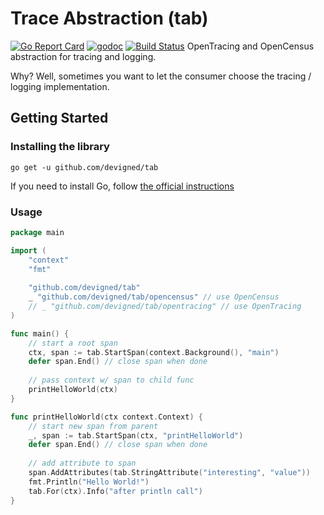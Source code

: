 # Trace Abstraction (tab)
[![Go Report Card](https://goreportcard.com/badge/github.com/devigned/tab)](https://goreportcard.com/report/github.com/devigned/tab)
[![godoc](https://godoc.org/github.com/devigned/tab?status.svg)](https://godoc.org/github.com/devigned/tab)
[![Build Status](https://travis-ci.org/devigned/tab.svg?branch=master)](https://travis-ci.org/devigned/tab)
OpenTracing and OpenCensus abstraction for tracing and logging. 

Why? Well, sometimes you want to let the consumer choose the tracing / logging implementation.

## Getting Started
### Installing the library

```
go get -u github.com/devigned/tab
```

If you need to install Go, follow [the official instructions](https://golang.org/dl/)

### Usage

```go
package main

import (
	"context"
	"fmt"
	
	"github.com/devigned/tab"
	_ "github.com/devigned/tab/opencensus" // use OpenCensus
	// _ "github.com/devigned/tab/opentracing" // use OpenTracing
)

func main() {
	// start a root span
	ctx, span := tab.StartSpan(context.Background(), "main")
	defer span.End() // close span when done
	
	// pass context w/ span to child func
	printHelloWorld(ctx)
}

func printHelloWorld(ctx context.Context) {
	// start new span from parent
	_, span := tab.StartSpan(ctx, "printHelloWorld")
	defer span.End() // close span when done
	
	// add attribute to span
	span.AddAttributes(tab.StringAttribute("interesting", "value"))
	fmt.Println("Hello World!")
	tab.For(ctx).Info("after println call")
}

```

